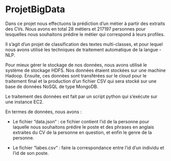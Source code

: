 # ProjetBigData

   Dans ce projet nous effectuons la prédiction d’un métier à partir des extraits des CVs. Nous avons en total 28 métiers et 217197 personnes pour lesquelles nous souhaitons prédire le métier qui correspond à leurs profiles.
   
Il s’agit d’un projet de classification des textes multi-classes, et pour lequel nous avons utilisé les techniques de traitement automatique de la langue - NLP.

Pour mieux gérer le stockage de nos données, nous avons utilisé le système de stockage HDFS. Nos données étaient stockées sur une machine Hadoop.
Ensuite, ces données sont transférées sur le cloud pour le traitement final et la production d’un fichier CSV qui sera stocké sur une base de données NoSQL de type MongoDB.

Le traitement des données est fait par un script python qui s’exécute sur une instance EC2.

En termes de données, nous avons :

  -	Le fichier “data.json“ : ce fichier contient l’id de la personne pour laquelle nous souhaitons prédire le poste et des phrases en anglais extraites du CV de la personne en question, et enfin le genre de la personne.

  -	 Le fichier “labes.csv“ : faire la correspondance entre l’id d’un individu et l’id de son poste.
